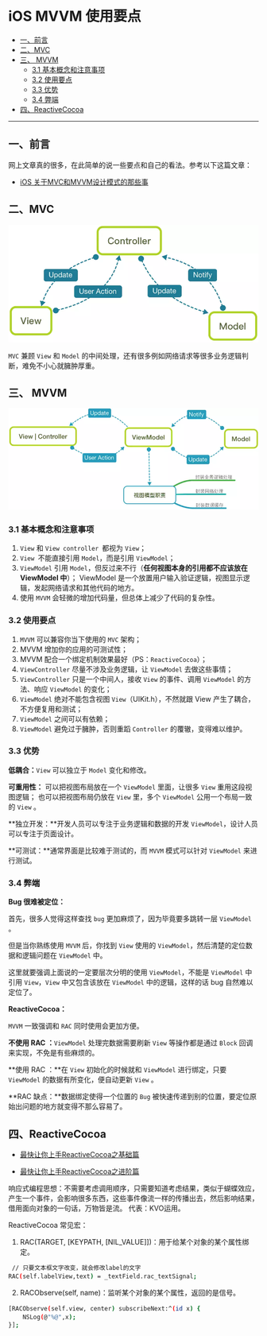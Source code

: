 # iOS MVVM 使用要点

<!-- START doctoc generated TOC please keep comment here to allow auto update -->
<!-- DON'T EDIT THIS SECTION, INSTEAD RE-RUN doctoc TO UPDATE -->

  - [一、前言](#%E4%B8%80%E5%89%8D%E8%A8%80)
  - [二、MVC](#%E4%BA%8Cmvc)
  - [三、 MVVM](#%E4%B8%89-mvvm)
    - [3.1 基本概念和注意事项](#31-%E5%9F%BA%E6%9C%AC%E6%A6%82%E5%BF%B5%E5%92%8C%E6%B3%A8%E6%84%8F%E4%BA%8B%E9%A1%B9)
    - [3.2 使用要点](#32-%E4%BD%BF%E7%94%A8%E8%A6%81%E7%82%B9)
    - [3.3 优势](#33-%E4%BC%98%E5%8A%BF)
    - [3.4 弊端](#34-%E5%BC%8A%E7%AB%AF)
  - [四、ReactiveCocoa](#%E5%9B%9Breactivecocoa)

<!-- END doctoc generated TOC please keep comment here to allow auto update -->

--------

## 一、前言

网上文章真的很多，在此简单的说一些要点和自己的看法。参考以下这篇文章：

- [iOS 关于MVC和MVVM设计模式的那些事](https://www.jianshu.com/p/caaa173071f3)

## 二、MVC

![](https://github.com/LuckyCat7848/Blogs/blob/master/source/MVC.png)

`MVC` 兼顾 `View` 和 `Model` 的中间处理，还有很多例如网络请求等很多业务逻辑判断，难免不小心就臃肿厚重。

## 三、 MVVM

![](https://github.com/LuckyCat7848/Blogs/blob/master/source/MVVM.png)

### 3.1 基本概念和注意事项

1. `View` 和 `View controller `都视为 `View`；
2. `View `不能直接引用 `Model`，而是引用 `ViewModel`；
3. `ViewModel` 引用 `Model`，但反过来不行（**任何视图本身的引用都不应该放在 ViewModel 中**）；
ViewModel 是一个放置用户输入验证逻辑，视图显示逻辑，发起网络请求和其他代码的地方。
4. 使用 `MVVM` 会轻微的增加代码量，但总体上减少了代码的复杂性。

### 3.2 使用要点

1. `MVVM` 可以兼容你当下使用的 `MVC` 架构；
2. MVVM 增加你的应用的可测试性；
3. MVVM 配合一个绑定机制效果最好（PS：`ReactiveCocoa`）；
4. `ViewController` 尽量不涉及业务逻辑，让 `ViewModel` 去做这些事情；
5. `ViewController` 只是一个中间人，接收 `View` 的事件、调用  `ViewModel` 的方法、响应 `ViewModel` 的变化；
6. `ViewModel` 绝对不能包含视图 `View`（UIKit.h），不然就跟 View 产生了耦合，不方便复用和测试；
7. `ViewModel` 之间可以有依赖；
8. `ViewModel` 避免过于臃肿，否则重蹈 `Controller` 的覆辙，变得难以维护。

### 3.3 优势

**低耦合：**`View` 可以独立于 `Model` 变化和修改。

**可重用性：**
可以把视图布局放在一个 `ViewModel` 里面，让很多 `View` 重用这段视图逻辑；
也可以把视图布局仍放在 `View` 里，多个 `ViewModel` 公用一个布局一致的 `View` 。

**独立开发：**开发人员可以专注于业务逻辑和数据的开发 `ViewModel`，设计人员可以专注于页面设计。

**可测试：**通常界面是比较难于测试的，而 `MVVM` 模式可以针对 `ViewModel` 来进行测试。

### 3.4 弊端

**Bug 很难被定位：**

首先，很多人觉得这样查找 `bug` 更加麻烦了，因为毕竟要多跳转一层 `ViewModel` 。

但是当你熟练使用 `MVVM` 后，你找到 `View` 使用的 `ViewModel`，然后清楚的定位数据和逻辑问题在 `ViewModel` 中。

这里就要强调上面说的一定要层次分明的使用 `ViewModel`，不能是 `ViewModel` 中引用 `View`，`View` 中又包含该放在 `ViewModel` 中的逻辑，这样的话 bug 自然难以定位了。

**ReactiveCocoa：**

`MVVM` 一致强调和 `RAC` 同时使用会更加方便。

**不使用 RAC ：**`ViewModel` 处理完数据需要刷新 `View` 等操作都是通过 `Block` 回调来实现，不免是有些麻烦的。

**使用 RAC ：**在 `View` 初始化的时候就和 `ViewModel` 进行绑定，只要 `ViewModel` 的数据有所变化，便自动更新 `View` 。

**RAC 缺点：**数据绑定使得一个位置的 `Bug` 被快速传递到别的位置，要定位原始出问题的地方就变得不那么容易了。


## 四、ReactiveCocoa

- [最快让你上手ReactiveCocoa之基础篇](http://www.jianshu.com/p/87ef6720a096#)

- [最快让你上手ReactiveCocoa之进阶篇](http://www.jianshu.com/p/e10e5ca413b7) 

响应式编程思想：不需要考虑调用顺序，只需要知道考虑结果，类似于蝴蝶效应，产生一个事件，会影响很多东西，这些事件像流一样的传播出去，然后影响结果，借用面向对象的一句话，万物皆是流。
代表：KVO运用。



ReactiveCocoa 常见宏：
1. RAC(TARGET, [KEYPATH, [NIL_VALUE]])：用于给某个对象的某个属性绑定。
``` bash  
 // 只要文本框文字改变，就会修改label的文字
RAC(self.labelView,text) = _textField.rac_textSignal; 
```
2. RACObserve(self, name)：监听某个对象的某个属性，返回的是信号。
``` bash  
[RACObserve(self.view, center) subscribeNext:^(id x) {
	NSLog(@"%@",x);
}];
```
